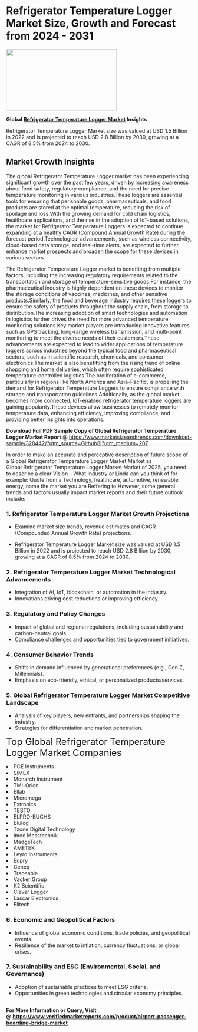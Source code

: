 <H1>Refrigerator Temperature Logger Market Size, Growth and Forecast from 2024 - 2031</H1><img class="aligncenter size-medium wp-image-584254" src="https://thirdeyenews.in/wp-content/uploads/2024/09/Global-Market-Research-300x168.jpeg" alt="" width="300" height="168" /><p><strong>Global&nbsp;<a href="https://www.marketsizeandtrends.com/download-sample/328442/?utm_source=Github8j?utm_medium=207">Refrigerator Temperature Logger Market</a> Insights</strong></p><p>Refrigerator Temperature Logger Market size was valued at USD 1.5 Billion in 2022 and is projected to reach USD 2.8 Billion by 2030, growing at a CAGR of 8.5% from 2024 to 2030.</p><p><h2>Market Growth Insights</h2> <p>The global Refrigerator Temperature Logger market has been experiencing significant growth over the past few years, driven by increasing awareness about food safety, regulatory compliance, and the need for precise temperature monitoring in various industries.These loggers are essential tools for ensuring that perishable goods, pharmaceuticals, and food products are stored at the optimal temperature, reducing the risk of spoilage and loss.With the growing demand for cold chain logistics, healthcare applications, and the rise in the adoption of IoT-based solutions, the market for Refrigerator Temperature Loggers is expected to continue expanding at a healthy CAGR (Compound Annual Growth Rate) during the forecast period.Technological advancements, such as wireless connectivity, cloud-based data storage, and real-time alerts, are expected to further enhance market prospects and broaden the scope for these devices in various sectors.</p> <p>The Refrigerator Temperature Logger market is benefiting from multiple factors, including the increasing regulatory requirements related to the transportation and storage of temperature-sensitive goods.For instance, the pharmaceutical industry is highly dependent on these devices to monitor the storage conditions of vaccines, medicines, and other sensitive products.Similarly, the food and beverage industry requires these loggers to ensure the safety of products throughout the supply chain, from storage to distribution.The increasing adoption of smart technologies and automation in logistics further drives the need for more advanced temperature monitoring solutions.Key market players are introducing innovative features such as GPS tracking, long-range wireless transmission, and multi-point monitoring to meet the diverse needs of their customers.These advancements are expected to lead to wider applications of temperature loggers across industries beyond the typical food and pharmaceutical sectors, such as in scientific research, chemicals, and consumer electronics.The market is also benefitting from the rising trend of online shopping and home deliveries, which often require sophisticated temperature-controlled logistics.The proliferation of e-commerce, particularly in regions like North America and Asia-Pacific, is propelling the demand for Refrigerator Temperature Loggers to ensure compliance with storage and transportation guidelines.Additionally, as the global market becomes more connected, IoT-enabled refrigerator temperature loggers are gaining popularity.These devices allow businesses to remotely monitor temperature data, enhancing efficiency, improving compliance, and providing better insights into operations.</p> <p><span class=""><strong>Download Full PDF Sample Copy of Global Refrigerator Temperature Logger Market Report</strong> @ <a href="https://www.marketsizeandtrends.com/download-sample/328442/?utm_source=Github8j?utm_medium=207" target="_blank">https://www.marketsizeandtrends.com/download-sample/328442/?utm_source=Github8j?utm_medium=207</a></span></p><p>In order to make an accurate and perceptive description of future scope of a Global&nbsp;Refrigerator Temperature Logger Market Market as Global&nbsp;Refrigerator Temperature Logger Market Market of 2025, you need to describe a clear Vision &ndash; What Industry or Linda can you think of for example: Quote from a Technology, healthcare, automotive, renewable energy, name the market you are Reffering to.However, some general trends and factors usually impact market reports and their future outlook include:</p><h3>1.&nbsp;<strong>Refrigerator Temperature Logger Market Growth Projections</strong></h3><ul><li>Examine market size trends, revenue estimates and CAGR (Compounded Annual Growth Rate) projections.</li><li><p>Refrigerator Temperature Logger Market size was valued at USD 1.5 Billion in 2022 and is projected to reach USD 2.8 Billion by 2030, growing at a CAGR of 8.5% from 2024 to 2030.</p></li></ul><h3>2.&nbsp;<strong>Refrigerator Temperature Logger Market Technological Advancements</strong></h3><ul><li>Integration of AI, IoT, blockchain, or automation in the industry.</li><li>Innovations driving cost reductions or improving efficiency.</li></ul><h3>3.&nbsp;<strong>Regulatory and Policy Changes</strong></h3><ul><li>Impact of global and regional regulations, including sustainability and carbon-neutral goals.</li><li>Compliance challenges and opportunities tied to government initiatives.</li></ul><h3>4.&nbsp;<strong>Consumer Behavior Trends</strong></h3><ul><li>Shifts in demand influenced by generational preferences (e.g., Gen Z, Millennials).</li><li>Emphasis on eco-friendly, ethical, or personalized products/services.</li></ul><h3>5.&nbsp;<strong>Global Refrigerator Temperature Logger Market Competitive Landscape</strong></h3><ul><li>Analysis of key players, new entrants, and partnerships shaping the industry.</li><li>Strategies for differentiation and market penetration.</li></ul><p data-pm-slice="1 1 []"><span style="color: inherit; font-family: inherit; font-size: 25px;">Top Global Refrigerator Temperature Logger Market Companies</span></p><div class="" data-test-id=""><p><li>PCE Instruments</li><li> SIMEX</li><li> Monarch Instrument</li><li> TMI-Orion</li><li> Ellab</li><li> Micromega</li><li> Extronics</li><li> TESTO</li><li> ELPRO-BUCHS</li><li> Blulog</li><li> Tzone Digital Technology</li><li> Imec Messtechnik</li><li> MadgeTech</li><li> AMETEK</li><li> Leyro Instruments</li><li> Eupry</li><li> Geneq</li><li> Traceable</li><li> Vacker Group</li><li> K2 Scientific</li><li> Clever Logger</li><li> Lascar Electronics</li><li> Elitech</li></p></div><h3>6.&nbsp;<strong>Economic and Geopolitical Factors</strong></h3><ul><li>Influence of global economic conditions, trade policies, and geopolitical events.</li><li>Resilience of the market to inflation, currency fluctuations, or global crises.</li></ul><h3>7.&nbsp;<strong>Sustainability and ESG (Environmental, Social, and Governance)</strong></h3><ul><li>Adoption of sustainable practices to meet ESG criteria.</li><li>Opportunities in green technologies and circular economy principles.</li></ul><h2><strong style="font-size: 14px;">For More Information or Query, Visit @&nbsp;</strong><a style="background-color: #ffffff; font-size: 14px;" href="https://www.marketsizeandtrends.com/report/refrigerator-temperature-logger-market/" target="_blank">https://www.verifiedmarketreports.com/product/airport-passenger-boarding-bridge-market</a></h2>